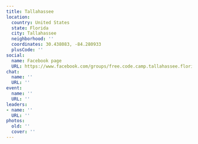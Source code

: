 ```yaml
---
title: Tallahassee
location:
  country: United States
  state: Florida
  city: Tallahassee
  neighborhood: ''
  coordinates: 30.438083, -84.280933
  plusCode: ''
social:
  name: Facebook page
  URL: https://www.facebook.com/groups/free.code.camp.tallahassee.florida
chat:
  name: ''
  URL: ''
event:
  name: ''
  URL: ''
leaders:
- name: ''
  URL: ''
photos:
  old: ''
  cover: ''
---
```

